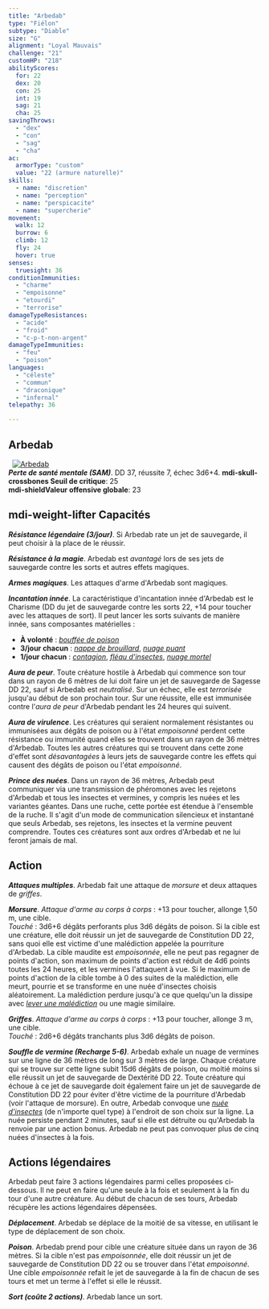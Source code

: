 ```yaml
---
title: "Arbedab"
type: "Fiélon"
subtype: "Diable"
size: "G"
alignment: "Loyal Mauvais"
challenge: "21"
customHP: "218"
abilityScores:
  for: 22
  dex: 20
  con: 25
  int: 19
  sag: 21
  cha: 25
savingThrows:
  - "dex"
  - "con"
  - "sag"
  - "cha"
ac:
  armorType: "custom"
  value: "22 (armure naturelle)"
skills:
  - name: "discretion"
  - name: "perception"
  - name: "perspicacite"
  - name: "supercherie"
movement:
  walk: 12
  burrow: 6
  climb: 12
  fly: 24
  hover: true
senses:
  truesight: 36
conditionImmunities:
  - "charme"
  - "empoisonne"
  - "etourdi"
  - "terrorise"
damageTypeResistances:
  - "acide"
  - "froid"
  - "c-p-t-non-argent"
damageTypeImmunities:
  - "feu"
  - "poison"
languages:
  - "céleste"
  - "commun"
  - "draconique"
  - "infernal"
telepathy: 36

---
```

## Arbedab
&nbsp;
[![Arbedab](https://www.douaratil.fr/illustrations/fielon/arbedabm.png)](https://www.douaratil.fr/illustrations/fielon/arbedab.jpg)  
_**Perte de santé mentale (SAM)**_. DD 37, réussite 7, échec 3d6+4.
**<v-icon>mdi-skull-crossbones</v-icon> Seuil de critique**: 25        
**<v-icon>mdi-shield</v-icon>Valeur offensive globale**: 23      
## <v-icon>mdi-weight-lifter</v-icon> Capacités
_**Résistance légendaire (3/jour)**_. Si Arbedab rate un jet de sauvegarde, il peut choisir à la place de le réussir.

_**Résistance à la magie**_. Arbedab est _avantagé_ lors de ses jets de sauvegarde contre les sorts et autres effets magiques.

_**Armes magiques**_. Les attaques d'arme d'Arbedab sont magiques.

_**Incantation innée**_. La caractéristique d'incantation innée d'Arbedab est le Charisme (DD du jet de sauvegarde contre les sorts 22, +14 pour toucher avec les attaques de sort). Il peut lancer les sorts suivants de manière innée, sans composantes matérielles :
* **À volonté** : [_bouffée de poison_](/grimoire/bouffee-de-poison/)
* **3/jour chacun** : [_nappe de brouillard_](/grimoire/nappe-de-brouillard/), [_nuage puant_](/grimoire/nuage-puant/)
* **1/jour chacun** : [_contagion_](/grimoire/contagion/), [_fléau d'insectes_](/grimoire/fleau-d-insectes/), [_nuage mortel_](/grimoire/nuage-mortel/)

_**Aura de peur**_. Toute créature hostile à Arbedab qui commence son tour dans un rayon de 6 mètres de lui doit faire un jet de sauvegarde de Sagesse DD 22, sauf si Arbedab est _neutralisé_. Sur un échec, elle est _terrorisée_ jusqu'au début de son prochain tour. Sur une réussite, elle est immunisée contre l'_aura de peur_ d'Arbedab pendant les 24 heures qui suivent.

_**Aura de virulence**_. Les créatures qui seraient normalement résistantes ou immunisées aux dégâts de poison ou à l'état _empoisonné_ perdent cette résistance ou immunité quand elles se trouvent dans un rayon de 36 mètres d'Arbedab. Toutes les autres créatures qui se trouvent dans cette zone d'effet sont _désavantagées_ à leurs jets de sauvegarde contre les effets qui causent des dégâts de poison ou l'état _empoisonné_.

_**Prince des nuées**_. Dans un rayon de 36 mètres, Arbedab peut communiquer via une transmission de phéromones avec les rejetons d'Arbedab et tous les insectes et vermines, y compris les nuées et les variantes géantes. Dans une ruche, cette portée est étendue à l'ensemble de la ruche. Il s'agit d'un mode de communication silencieux et instantané que seuls Arbedab, ses rejetons, les insectes et la vermine peuvent comprendre. Toutes ces créatures sont aux ordres d'Arbedab et ne lui feront jamais de mal.

## Action
_**Attaques multiples**_. Arbedab fait une attaque de _morsure_ et deux attaques de _griffes_.

_**Morsure**_. _Attaque d'arme au corps à corps_ : +13 pour toucher, allonge 1,50 m, une cible.  
_Touché_ : 3d6+6 dégâts perforants plus 3d6 dégâts de poison. Si la cible est une créature, elle doit réussir un jet de sauvegarde de Constitution DD 22, sans quoi elle est victime d'une malédiction appelée la pourriture d'Arbedab. La cible maudite est _empoisonnée_, elle ne peut pas regagner de points d'action, son maximum de points d'action est réduit de 4d6 points toutes les 24 heures, et les vermines l'attaquent à vue. Si le maximum de points d'action de la cible tombe à 0 des suites de la malédiction, elle meurt, pourrie et se transforme en une nuée d'insectes choisis aléatoirement. La malédiction perdure jusqu'à ce que quelqu'un la dissipe avec [_lever une malédiction_](/grimoire/lever-une-malediction/) ou une magie similaire.

_**Griffes**_. _Attaque d'arme au corps à corps_ : +13 pour toucher, allonge 3 m, une cible.  
_Touché_ : 2d6+6 dégâts tranchants plus 3d6 dégâts de poison.

_**Souffle de vermine (Recharge 5-6)**_. Arbedab exhale un nuage de vermines sur une ligne de 36 mètres de long sur 3 mètres de large. Chaque créature qui se trouve sur cette ligne subit 15d6 dégâts de poison, ou moitié moins si elle réussit un jet de sauvegarde de Dextérité DD 22. Toute créature qui échoue à ce jet de sauvegarde doit également faire un jet de sauvegarde de Constitution DD 22 pour éviter d'être victime de la pourriture d'Arbedab (voir l'attaque de morsure). En outre, Arbedab convoque une [_nuée d'insectes_](/bestiaire/nuee-d-insectes/) (de n'importe quel type) à l'endroit de son choix sur la ligne. La nuée persiste pendant 2 minutes, sauf si elle est détruite ou qu'Arbedab la renvoie par une action bonus. Arbedab ne peut pas convoquer plus de cinq nuées d'insectes à la fois.

## Actions légendaires
Arbedab peut faire 3 actions légendaires parmi celles proposées ci-dessous. Il ne peut en faire qu'une seule à la fois et seulement à la fin du tour d'une autre créature. Au début de chacun de ses tours, Arbedab récupère les actions légendaires dépensées.

_**Déplacement**_. Arbedab se déplace de la moitié de sa vitesse, en utilisant le type de déplacement de son choix.

_**Poison**_. Arbedab prend pour cible une créature située dans un rayon de 36 mètres. Si la cible n'est pas _empoisonnée_, elle doit réussir un jet de sauvegarde de Constitution DD 22 ou se trouver dans l'état _empoisonné_. Une cible _empoisonnée_ refait le jet de sauvegarde à la fin de chacun de ses tours et met un terme à l'effet si elle le réussit.

_**Sort (coûte 2 actions)**_. Arbedab lance un sort.

